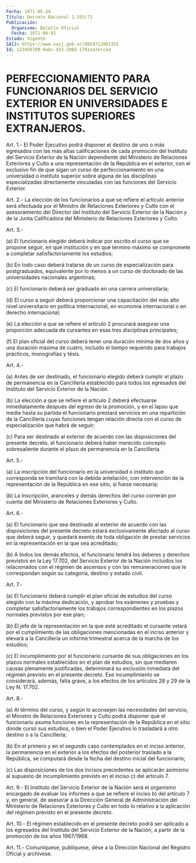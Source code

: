 ```yaml
---
Fecha: 1971-05-24
Título: Decreto Nacional 1.355/71
Publicación:
  Organismo: Boletín Oficial
  Fecha: 1971-06-01
Estado: Vigente
SAIJ: https://www.saij.gob.ar/DN19712001355
Id: 123456789-0abc-553-1002-1791soterced
---
```

# PERFECCIONAMIENTO PARA FUNCIONARIOS DEL SERVICIO EXTERIOR EN UNIVERSIDADES E INSTITUTOS SUPERIORES EXTRANJEROS.

<a id="1"></a>
Art. 1.- El Poder Ejecutivo podrá disponer el destino de uno o más egresados  con  las  más altas calificaciones de cada promoción del Instituto del Servicio  Exterior  de  la Nación dependiente del Ministerio de Relaciones Exteriores y Culto  a  una  representación de la República en el exterior, con el exclusivo fin de  que  sigan un  curso  de  perfeccionamiento  en  una  universidad  o instituto superior sobre alguna de las disciplinas especializadas directamente  vinculadas  con  las funciones del Servicio Exterior.

<a id="2"></a>
Art.  2.-  La elección de los funcionarios a que se refiere el artículo anterior  será  efectuada  por  el  Ministro de Relaciones Exteriores y Culto con el asesoramiento del Director  del Instituto del  Servicio Exterior de la Nación y de la Junta Calificadora  del Ministerio de Relaciones Exteriores y Culto.

<a id="3"></a>
Art. 3.-

(a)  El funcionario elegido deberá indicar por escrito el curso que se propone  seguir,  en  qué institución y en qué término máximo se compromete  a  completar  satisfactoriamente   los  estudios;

(b)  En  todo  caso deberá tratarse de un curso de  especialización para  postgraduados,  equivalente  por  lo  menos  a  un  curso  de doctorado    de   las  universidades  nacionales  argentinas;

(c) El funcionario deberá ser graduado en una carrera universitaria;

(d) El curso a seguir  deberá proporcionar una capacitación del más alto nivel universitario  en  política  internacional,  en economía internacional o en derecho internacional;

(e)  La elección a que se refiere el artículo 2 procurará  asegurar una proporción  adecuada  de  cursantes  en  esas  tres disciplinas principales;

(f) El plan oficial del curso deberá tener una duración  mínima  de dos  años  y  una  duración  máxima  de  cuatro, incluido el tiempo requerido para trabajos prácticos, monografías y tésis.

<a id="4"></a>
Art. 4.-

(a)  Antes  de ser destinado, el funcionario elegido deberá cumplir el plazo de permanencia  en  la  Cancillería establecido para todos los egresados del Instituto del Servicio  Exterior  de  la  Nación.

(b)  La  elección  a que se refiere el artículo 2 deberá efectuarse inmediatamente después  del  egreso  de la promoción, y en el lapso que  medie hasta su partida el funcionario  prestará  servicios  en una repartición  de  la Cancillería cuyas funciones tengan relación directa con el curso de  especialización  que habrá de seguir;

(c) Para ser destinado al exterior de acuerdo con las disposiciones  del  presente decreto, el funcionario  deberá  haber merecido concepto sobresaliente  durante el plazo de permanencia en la Cancillería.

<a id="5"></a>
Art. 5.-

(a)  La  inscripción  del funcionario en la universidad o instituto que  corresponda  se  tramitará   con  la  debida  antelación,  con intervención de la representación  de la República en ese sitio, si fuese necesaria;

(b) La inscripción, aranceles y demás  derechos  del curso correrán por  cuenta  del  Ministerio  de  Relaciones  Exteriores  y  Culto.

<a id="6"></a>
Art. 6.-

(a)  El  funcionario  que  sea destinado al exterior de acuerdo con las  disposiciones  del  presente   decreto  estará  exclusivamente afectado  al curso que deberá seguir,  y  quedará  exento  de  toda obligación  de prestar servicios en la representación en la que sea acreditado;

(b) A todos los  demás efectos, el funcionario tendrá los deberes y derechos previstos  en  la  Ley 17.702, del Servicio Exterior de la Nación incluidos los relacionados  con el régimen de ascensos y con las remuneraciones que le correspondan  según su categoría, destino y estado civil.

<a id="7"></a>
Art. 7.-

(a)  El  funcionario deberá cumplir el plan oficial de estudios del curso elegido  con  la  máxima dedicación, y aprobar los exámenes y pruebas y completar satisfactoriamente los trabajos correspondientes en los plazos  normales  previstos  por  ese plan;

(b)  El  jefe  de  la  representación en la que esté acreditado  el cursante velará por el cumplimiento de las obligaciones mencionadas en el inciso  anterior  y  elevará  a la Cancillería un informe  trimestral  acerca  de  la  marcha  de los estudios;

(c)  El  incumplimiento  por  el  funcionario  cursante    de   sus obligaciones  en  los  plazos  normales  establecidos en el plan de estudios,   sin  que  mediaren  causas  plenamente    justificadas, determinará  su  exclusión  inmediata  del  régimen  previsto en el presente decreto. Ese incumplimiento se considerará, además,  falta grave,  a los efectos de los artículos 28 y 29 de la Ley N. 17.702.

<a id="8"></a>
Art. 8.-

(a)  Al término del curso, y según lo aconsejen las necesidades del servicio,  el  Ministro  de  Relaciones  Exteriores  y  Culto podrá disponer  que  el  funcionario asuma funciones en la representación de la República en el  sitio  donde  cursó  sus estudios, o bien el Poder Ejecutivo lo trasladará a otro destino  o  a  la Cancillería;

(b)  En el primero y en el segundo caso contemplados en  el  inciso anterior,   la  permanencia  en  el  exterior  a  los  efectos  del posterior traslado  a la República, se computará desde la fecha del destino inicial del funcionario;

(c) Las disposiciones  de  los dos incisos precedentes se aplicarán asimismo al supuesto de incumplimiento  previsto  en  el  inciso c) del artículo 7.

<a id="9"></a>
Art.  9.- El Instituto del Servicio Exterior de la Nación será el organismo  encargado de evaluar los informes a que se refiere el inciso b) del artículo  7 y, en general, de asesorar a la Dirección General de Administración  del  Ministerio de Relaciones Exteriores y Culto en todo lo relativo a la  aplicación  del  régimen previsto en el presente decreto.

<a id="10"></a>
Art.  10.- El régimen establecido en el presente decreto podrá ser aplicado  a  los  egresados del Instituto del Servicio Exterior de la Nación, a partir  de  la  promoción  de  los  años 1967/1968.

<a id="11"></a>
Art. 11.- Comuníquese, publíquese, dése a la Dirección Nacional del Registro Oficial y archívese.